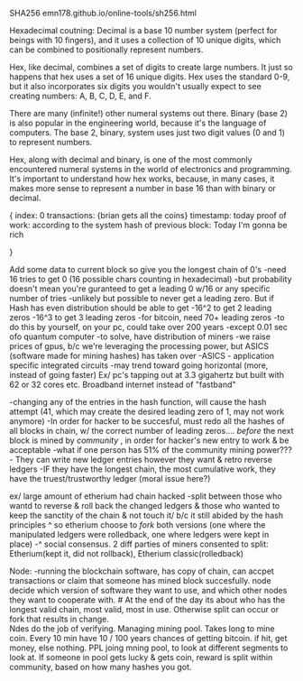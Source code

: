 SHA256
emn178.github.io/online-tools/sh256.html 

Hexadecimal coutning:
Decimal is a base 10 number system (perfect for beings with 10 fingers), and it uses a collection of 10 unique digits, which can be combined to positionally represent numbers.

Hex, like decimal, combines a set of digits to create large numbers. It just so happens that hex uses a set of 16 unique digits. Hex uses the standard 0-9, but it also incorporates six digits you wouldn't usually expect to see creating numbers: A, B, C, D, E, and F.

There are many (infinite!) other numeral systems out there. Binary (base 2) is also popular in the engineering world, because it's the language of computers. The base 2, binary, system uses just two digit values (0 and 1) to represent numbers.

Hex, along with decimal and binary, is one of the most commonly encountered numeral systems in the world of electronics and programming. It's important to understand how hex works, because, in many cases, it makes more sense to represent a number in base 16 than with binary or decimal.

{
    index: 0
    transactions: {brian gets all the coins}
    timestamp: today
    proof of work: according to the system
    hash of previous block: Today I'm gonna be rich


}


Add some data to current block so give you the longest chain of 0's
-need 16 tries to get 0 (16 possible chars counting in hexadecimal)
-but probability doesn't mean you're guranteed to get a leading 0 w/16 or any specific number of tries
-unlikely but possible to never get a leading zero. But if Hash has even distribution should be able to get 
-16^2 to get 2 leading zeros
-16^3 to get 3 leading zeros
-for bitcoin, need 70+ leading zeros 
    -to do this by yourself, on your pc, could take over 200 years 
    -except 0.01 sec ofo quantum computer 
    -to solve, have distribution of miners 
    -we raise prices of gpus, b/c we're leveraging the processing power, but ASICS (software made for mining hashes) has taken over 
        -ASICS - application specific integrated circuits
        -may trend toward going horizontal (more, instead of going faster) Ex/ pc's tapping out at 3.3 gigahertz but 
        built with 62 or 32 cores etc. Broadband internet instead of "fastband"


-changing any of the entries in the hash function, will cause the hash attempt (41, which may create the desired leading zero of 1, may not work anymore)
-In order for hacker to be succesful, must redo all the hashes of all blocks in chain, w/ the correct number of leading zeros.... _before_ the next block is mined by _community_ , in order for hacker's new entry to work & be acceptable 
-what if one person has 51% of the community mining power??? 
    - They can write new ledger entries however they want & retro reverse ledgers
    -IF they have the longest chain, the most cumulative work, they have the truest/trustworthy  ledger (moral issue here?)


ex/ large amount of etherium had chain hacked
    -split between those who wantd to reverse & roll back the changed ledgers & those who wanted to keep the sanctity of the chain & not touch it/ b/c it still abided by the hash principles 
    ^ so etherium choose to _fork_ both versions (one where the manipulated ledgers were rolledback, one where ledgers were kept in place)
    -^ social consensus. 2 diff parties of miners consented to split: Etherium(kept it, did not rollback), Etherium classic(rolledback)

Node:
    -running the blockchain software, has copy of chain, can accpet transactions or claim that someone has mined block succesfully.  node decide which version of software they want to use, and which other nodes they want to cooperate with. 
    # At the end of the day its about who has the longest valid chain, most valid, most in use. Otherwise split can occur or fork that results in change.  
    Ndes do the job of verifying.  Managing mining pool. Takes long to mine coin. Every 10 min have 10 / 100 years chances of getting bitcoin.  if hit, get money, else nothing.  PPL joing mning pool, to look at different segments to look at. If someone in pool gets lucky & gets coin, reward is split within community, based on how many hashes you got.   


